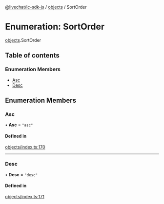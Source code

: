 [@livechat/lc-sdk-js](../README.md) / [objects](../modules/objects.md) / SortOrder

# Enumeration: SortOrder

[objects](../modules/objects.md).SortOrder

## Table of contents

### Enumeration Members

- [Asc](objects.SortOrder.md#asc)
- [Desc](objects.SortOrder.md#desc)

## Enumeration Members

### Asc

• **Asc** = ``"asc"``

#### Defined in

[objects/index.ts:170](https://github.com/livechat/lc-sdk-js/blob/11cc290/src/objects/index.ts#L170)

___

### Desc

• **Desc** = ``"desc"``

#### Defined in

[objects/index.ts:171](https://github.com/livechat/lc-sdk-js/blob/11cc290/src/objects/index.ts#L171)
